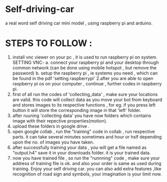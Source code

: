 # Self-driving-car
a real word self driving car mini model , using raspberry pi and arduino.

 # STEPS TO FOLLOW :
1. install vnc viewer on your pc , it is used to run raspberry pi on system. 
   SETTING VNC-
    a. connect your raspberry pi and your desktop through common network (can be done using mobile hotspot , but remove the password)
    b. setup the raspberry pi , ie systems you need , which can be found in the pdf 'setting raspberrypi'
2.after you are able to open raspberry pi os on your computer , continue , further codes in raspberry pi.
3. first of all run the codes of 'collecting_data' , make sure your locations are valid. this code will collect data as you move your bot from keyboard and stores images to its respective functions , for eg. if you press left button it will store the corresponding image in that 'left' folder.
4. after ruuning 'collecting data' you have now folders which contains image with their repective properties(motion). 
5. upload these folders in google drive .
6. open google collab , run the "training" code in collab , run respective parts. it can take several minutes sometimes and hour or hslf depending upon the no. of images you have taken.
7. after successfully training your data , you will get a file named as "output.h4" save it in your downloads folder. it is your trained data.
8. now you have trained file , so run the "runnning" code , make sure your address of training file is ok. and also your order is same as used during training.
Enjoy your self driving car.
you can also add extra features ,like recognition of road sign and symbols, your imagination is your limit now.

